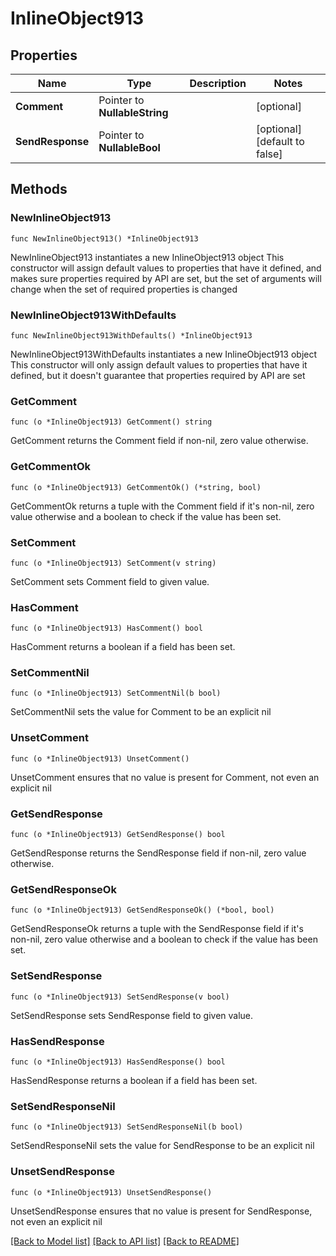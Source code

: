 # InlineObject913

## Properties

Name | Type | Description | Notes
------------ | ------------- | ------------- | -------------
**Comment** | Pointer to **NullableString** |  | [optional] 
**SendResponse** | Pointer to **NullableBool** |  | [optional] [default to false]

## Methods

### NewInlineObject913

`func NewInlineObject913() *InlineObject913`

NewInlineObject913 instantiates a new InlineObject913 object
This constructor will assign default values to properties that have it defined,
and makes sure properties required by API are set, but the set of arguments
will change when the set of required properties is changed

### NewInlineObject913WithDefaults

`func NewInlineObject913WithDefaults() *InlineObject913`

NewInlineObject913WithDefaults instantiates a new InlineObject913 object
This constructor will only assign default values to properties that have it defined,
but it doesn't guarantee that properties required by API are set

### GetComment

`func (o *InlineObject913) GetComment() string`

GetComment returns the Comment field if non-nil, zero value otherwise.

### GetCommentOk

`func (o *InlineObject913) GetCommentOk() (*string, bool)`

GetCommentOk returns a tuple with the Comment field if it's non-nil, zero value otherwise
and a boolean to check if the value has been set.

### SetComment

`func (o *InlineObject913) SetComment(v string)`

SetComment sets Comment field to given value.

### HasComment

`func (o *InlineObject913) HasComment() bool`

HasComment returns a boolean if a field has been set.

### SetCommentNil

`func (o *InlineObject913) SetCommentNil(b bool)`

 SetCommentNil sets the value for Comment to be an explicit nil

### UnsetComment
`func (o *InlineObject913) UnsetComment()`

UnsetComment ensures that no value is present for Comment, not even an explicit nil
### GetSendResponse

`func (o *InlineObject913) GetSendResponse() bool`

GetSendResponse returns the SendResponse field if non-nil, zero value otherwise.

### GetSendResponseOk

`func (o *InlineObject913) GetSendResponseOk() (*bool, bool)`

GetSendResponseOk returns a tuple with the SendResponse field if it's non-nil, zero value otherwise
and a boolean to check if the value has been set.

### SetSendResponse

`func (o *InlineObject913) SetSendResponse(v bool)`

SetSendResponse sets SendResponse field to given value.

### HasSendResponse

`func (o *InlineObject913) HasSendResponse() bool`

HasSendResponse returns a boolean if a field has been set.

### SetSendResponseNil

`func (o *InlineObject913) SetSendResponseNil(b bool)`

 SetSendResponseNil sets the value for SendResponse to be an explicit nil

### UnsetSendResponse
`func (o *InlineObject913) UnsetSendResponse()`

UnsetSendResponse ensures that no value is present for SendResponse, not even an explicit nil

[[Back to Model list]](../README.md#documentation-for-models) [[Back to API list]](../README.md#documentation-for-api-endpoints) [[Back to README]](../README.md)


